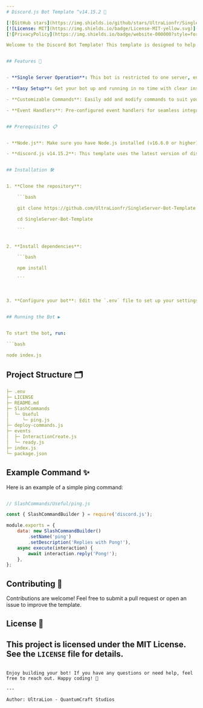 ```yaml
---
# Discord.js Bot Template ^v14.15.2 🎉

[![GitHub stars](https://img.shields.io/github/stars/UltraLionfr/SingleServer-Bot-Template.svg?style=social&label=Stars&style=flat)]([https://github.com/UltraLionfr/SingleServer-Bot-Template/stargazers](https://github.com/UltraLionfr/SingleServer-Bot-Template))
[![License: MIT](https://img.shields.io/badge/License-MIT-yellow.svg)]([https://opensource.org/licenses/MIT](https://github.com/UltraLionfr/SingleServer-Bot-Template/blob/main/LICENSE))
[![PrivacyPolicy](https://img.shields.io/badge/website-000000?style=for-the-badge&logo=About.me&logoColor=white)](https://ultralion.xyz)

Welcome to the Discord Bot Template! This template is designed to help you quickly set up a Discord bot using `discord.js` version 14.15.2. 🚀 This bot is configured to operate exclusively on a single Discord server, making it perfect for community management and more! 🎈


## Features 🌟


- **Single Server Operation**: This bot is restricted to one server, ensuring focused and tailored functionality. 🛡️

- **Easy Setup**: Get your bot up and running in no time with clear instructions and modular code. ⏱️

- **Customizable Commands**: Easily add and modify commands to suit your server's needs. 🎨

- **Event Handlers**: Pre-configured event handlers for seamless integration of new features. 🔄


## Prerequisites 📋


- **Node.js**: Make sure you have Node.js installed (v16.6.0 or higher).

- **discord.js v14.15.2**: This template uses the latest version of discord.js.


## Installation 🛠️


1. **Clone the repository**:

    ```bash

    git clone https://github.com/UltraLionfr/SingleServer-Bot-Template.git

    cd SingleServer-Bot-Template

    ```


2. **Install dependencies**:

    ```bash

    npm install

    ```



3. **Configure your bot**: Edit the `.env` file to set up your settings.


## Running the Bot ▶️


To start the bot, run:

```bash

node index.js

```


## Project Structure 🗂️

```yml
├─ .env
├─ LICENSE
├─ README.md
├─ SlashCommands
│  └─ Useful
│     └─ ping.js
├─ deploy-commands.js
├─ events
│  ├─ InteractionCreate.js
│  └─ ready.js
├─ index.js
└─ package.json
```


## Example Command ✨


Here is an example of a simple ping command:


```javascript

// SlashCommands/Useful/ping.js

const { SlashCommandBuilder } = require('discord.js');

module.exports = {
    data: new SlashCommandBuilder()
        .setName('ping')
        .setDescription('Replies with Pong!'),
    async execute(interaction) {
        await interaction.reply('Pong!');
    },
};

```


## Contributing 🤝


Contributions are welcome! Feel free to submit a pull request or open an issue to improve the template.


## License 📄


This project is licensed under the MIT License. See the `LICENSE` file for details.
---
```

Enjoy building your bot! If you have any questions or need help, feel free to reach out. Happy coding! 🎉

---

Author: UltraLion - QuantumCraft Studios
